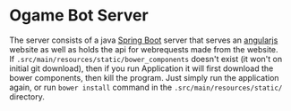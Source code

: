 # Ogame Bot Server #
The server consists of a java [Spring Boot](https://spring.io/docs) server that serves an [angularjs](https://angularjs.org/) website as well as holds the api for webrequests made from the website.<br/>
If `.src/main/resources/static/bower_components` doesn't exist (it won't on initial git download), then if you run Application it will first download the bower components, then kill the program.  Just simply run the application again, or run `bower install` command in the `.src/main/resources/static/` directory. 

